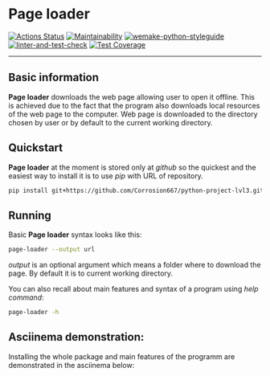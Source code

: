 # Page loader

[![Actions Status](https://github.com/Corrosion667/python-project-lvl3/workflows/hexlet-check/badge.svg)](https://github.com/Corrosion667/python-project-lvl3/actions)
[![Maintainability](https://api.codeclimate.com/v1/badges/9c10bf2782c008661ef5/maintainability)](https://codeclimate.com/github/Corrosion667/python-project-lvl3/maintainability)
[![wemake-python-styleguide](https://img.shields.io/badge/style-wemake-000000.svg)](https://github.com/wemake-services/wemake-python-styleguide)
[![linter-and-test-check](https://github.com/Corrosion667/python-project-lvl3/actions/workflows/linter-and-test-check.yml/badge.svg)](https://github.com/Corrosion667/python-project-lvl3/actions/workflows/linter-and-test-check.yml)
[![Test Coverage](https://api.codeclimate.com/v1/badges/9c10bf2782c008661ef5/test_coverage)](https://codeclimate.com/github/Corrosion667/python-project-lvl3/test_coverage)

---

## Basic information

**Page loader** downloads the web page allowing user to open it offline. This is achieved due to the fact that the program also downloads local resources of the web page to the computer. Web page is downloaded to the directory chosen by user or by default to the current working directory.

## Quickstart

**Page loader** at the moment is stored only at *github* so the quickest and the easiest way to install it is to use *pip* with URL of repository.
```bash
pip install git+https://github.com/Corrosion667/python-project-lvl3.git
```

## Running

Basic **Page loader** syntax looks like this:
```bash
page-loader --output url
```
*output* is an optional argument which means a folder where to download the page. By default it is to current working directory.

You can also recall about main features and syntax of a program using *help command*:
```bash
page-loader -h
```

## Asciinema demonstration:

Installing the whole package and main features of the programm are demonstrated in the asciinema below:
